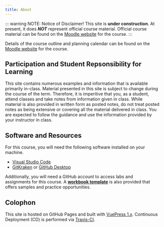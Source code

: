```yaml
---
title: About
---
```


::: warning NOTE: Notice of Disclaimer!
This site is **under construction**.
At present, it does ***NOT*** represent official course material. Official course material can be found on the [Moodle website](https://moodle.nait.ca) for the course.
:::

Details of the course outline and planning calendar can be found on the [Moodle website](https://moodle.nait.ca) for the course.

## Participation and Student Repsonsibility for Learning

This site contains numerous examples and information that is available primarily in-class. Material presented in this site is subject to change during the course of the term. Therefore, it is imperitive that you, as a student, attend classes and take notes from information given in class. While material is also provided in written form as posted notes, do not treat posted notes as being extensive or covering all the material delivered in class. You are expected to follow the guidance and use the information provided by your instructor in class.

## Software and Resources

For this course, you will need the following software installed on your machine.

- [Visual Studio Code](https://code.visualstudio.com)
- [GitKraken](https://www.gitkraken.com/) or [GitHub Desktop](https://desktop.github.com/)

Additionally, you will need a GitHub account to access labs and assignments for this course. A [**workbook template**](https://github.com/DMIT-0001-Workbook/generate) is also provided that offers samples and practice opportunities.

## Colophon

This site is hosted on GitHub Pages and built with [VuePress 1.x](https://vuepress.vuejs.org/). Continuous Deployment (CD) is performed via [Travis-CI](https://travis-ci.org/DMIT-0001/DMIT-0001.github.io).
